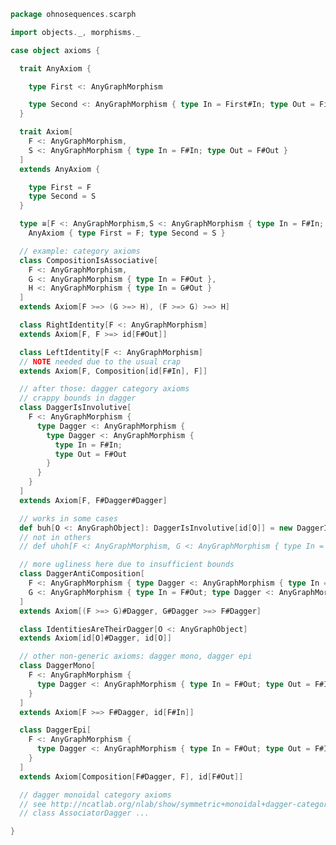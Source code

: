 
```scala
package ohnosequences.scarph

import objects._, morphisms._

case object axioms {

  trait AnyAxiom {

    type First <: AnyGraphMorphism

    type Second <: AnyGraphMorphism { type In = First#In; type Out = First#Out }
  }

  trait Axiom[
    F <: AnyGraphMorphism,
    S <: AnyGraphMorphism { type In = F#In; type Out = F#Out }
  ]
  extends AnyAxiom {

    type First = F
    type Second = S
  }

  type ≅[F <: AnyGraphMorphism,S <: AnyGraphMorphism { type In = F#In; type Out = F#Out }] =
    AnyAxiom { type First = F; type Second = S }

  // example: category axioms
  class CompositionIsAssociative[
    F <: AnyGraphMorphism,
    G <: AnyGraphMorphism { type In = F#Out },
    H <: AnyGraphMorphism { type In = G#Out }
  ]
  extends Axiom[F >=> (G >=> H), (F >=> G) >=> H]

  class RightIdentity[F <: AnyGraphMorphism]
  extends Axiom[F, F >=> id[F#Out]]

  class LeftIdentity[F <: AnyGraphMorphism]
  // NOTE needed due to the usual crap
  extends Axiom[F, Composition[id[F#In], F]]

  // after those: dagger category axioms
  // crappy bounds in dagger
  class DaggerIsInvolutive[
    F <: AnyGraphMorphism {
      type Dagger <: AnyGraphMorphism {
        type Dagger <: AnyGraphMorphism {
          type In = F#In;
          type Out = F#Out
        }
      }
    }
  ]
  extends Axiom[F, F#Dagger#Dagger]

  // works in some cases
  def buh[O <: AnyGraphObject]: DaggerIsInvolutive[id[O]] = new DaggerIsInvolutive[id[O]]
  // not in others
  // def uhoh[F <: AnyGraphMorphism, G <: AnyGraphMorphism { type In = F#Out}]: DaggerIsInvolutive[F >=> G] = ???

  // more ugliness here due to insufficient bounds
  class DaggerAntiComposition[
    F <: AnyGraphMorphism { type Dagger <: AnyGraphMorphism { type In = F#Out; type Out = F#In }},
    G <: AnyGraphMorphism { type In = F#Out; type Dagger <: AnyGraphMorphism { type In = G#Out; type Out = G#In } }
  ]
  extends Axiom[(F >=> G)#Dagger, G#Dagger >=> F#Dagger]

  class IdentitiesAreTheirDagger[O <: AnyGraphObject]
  extends Axiom[id[O]#Dagger, id[O]]

  // other non-generic axioms: dagger mono, dagger epi
  class DaggerMono[
    F <: AnyGraphMorphism {
      type Dagger <: AnyGraphMorphism { type In = F#Out; type Out = F#In}
    }
  ]
  extends Axiom[F >=> F#Dagger, id[F#In]]

  class DaggerEpi[
    F <: AnyGraphMorphism {
      type Dagger <: AnyGraphMorphism { type In = F#Out; type Out = F#In}
    }
  ]
  extends Axiom[Composition[F#Dagger, F], id[F#Out]]

  // dagger monoidal category axioms
  // see http://ncatlab.org/nlab/show/symmetric+monoidal+dagger-category
  // class AssociatorDagger ...

}

```




[main/scala/ohnosequences/scarph/axioms.scala]: axioms.scala.md
[main/scala/ohnosequences/scarph/evals.scala]: evals.scala.md
[main/scala/ohnosequences/scarph/morphisms.scala]: morphisms.scala.md
[main/scala/ohnosequences/scarph/objects.scala]: objects.scala.md
[main/scala/ohnosequences/scarph/rewrites.scala]: rewrites.scala.md
[main/scala/ohnosequences/scarph/schemas.scala]: schemas.scala.md
[main/scala/ohnosequences/scarph/syntax/morphisms.scala]: syntax/morphisms.scala.md
[main/scala/ohnosequences/scarph/syntax/objects.scala]: syntax/objects.scala.md
[test/scala/ohnosequences/scarph/asserts.scala]: ../../../../test/scala/ohnosequences/scarph/asserts.scala.md
[test/scala/ohnosequences/scarph/impl/dummy.scala]: ../../../../test/scala/ohnosequences/scarph/impl/dummy.scala.md
[test/scala/ohnosequences/scarph/impl/dummyTest.scala]: ../../../../test/scala/ohnosequences/scarph/impl/dummyTest.scala.md
[test/scala/ohnosequences/scarph/implicitSearch.scala]: ../../../../test/scala/ohnosequences/scarph/implicitSearch.scala.md
[test/scala/ohnosequences/scarph/TwitterQueries.scala]: ../../../../test/scala/ohnosequences/scarph/TwitterQueries.scala.md
[test/scala/ohnosequences/scarph/TwitterSchema.scala]: ../../../../test/scala/ohnosequences/scarph/TwitterSchema.scala.md